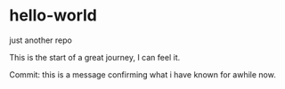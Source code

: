 # hello-world
just another repo

This is the start of a great journey, I can feel it.

Commit: this is a message confirming what i have known for awhile now.
